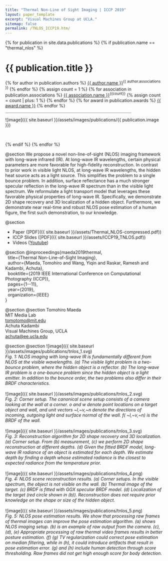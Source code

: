 ```yaml
---
title: "Thermal Non-Line of Sight Imaging | ICCP 2019"
layout: paper_template
excerpt: "Visual Machines Group at UCLA."
sitemap: false
permalink: /TNLOS_ICCP19.htm/
---
```


{% for publication in site.data.publications %}
{% if publication.name == "thermal_nlos" %}

# {{ publication.title }}
{% for author in publication.authors %} [{{ author.name }}]({{author.link}})<sup>{{ author.associations }}</sup>
{% endfor %}
{% assign count = 1 %}
{% for association in publication.associations %} [{{ association.name }}]({{association.link}})<sup>{{count}}</sup> {% assign count = count | plus: 1 %}
{% endfor %}
{% for award in publication.awards %} [{{ award.name }}]({{award.link}})
{% endfor %}
<hr class="center" style="width: 80%; color: grey; height: 0.2px; background-color:grey;"/>

![image]({{ site.baseurl }}/assets/images/publications/{{ publication.image }})

<br>

{% endif %}
{% endfor %}

<!--

  1 Abstract
  2 Files
  3 Citations
  4 Press
  5 Contact
  6 FAQ
  7 Media

-->

@section
We propose a novel non-line-of-sight (NLOS) imaging framework with long-wave infrared (IR). At long-wave IR wavelengths, certain physical parameters are more favorable for high-fidelity reconstruction. In contrast to prior work in visible light NLOS, at long-wave IR wavelengths, the hidden heat source acts as a light source. This simplifies the problem to a single bounce problem. In addition, surface reflectance has a much stronger specular reflection in the long-wave IR spectrum than in the visible light spectrum. We reformulate a light transport model that leverages these favorable physical properties of long-wave IR. Specifically, we demonstrate 2D shape recovery and 3D localization of a hidden object. Furthermore, we demonstrate near real-time and robust NLOS pose estimation of a human figure, the first such demonstration, to our knowledge.


@section 
- Paper ([PDF]({{ site.baseurl }}/assets/Thermal_NLOS-compressed.pdf))
- ICCP Slides ([PDF]({{ site.baseurl }}/assets/ICCP19_TNLOS.pdf))
- Videos ([Youtube](https://www.youtube.com/watch?v=H6aX9Wkncxc))

@section
@inproceedings{maeda2019thermal, \
  &nbsp; title={Thermal Non-Line-of-Sight Imaging}, \
  &nbsp; author={Maeda, Tomohiro and Wang, Yiqin and Raskar, Ramesh and Kadambi, Achuta}, \
  &nbsp; booktitle={2019 IEEE International Conference on Computational Photography (ICCP)}, \
  &nbsp; pages={1--11}, \
  &nbsp; year={2019}, \
  &nbsp; organization={IEEE} \
}

@section
@section
Tomohiro Maeda <br>
MIT Media Lab <br>
tomotomo@mit.edu <br>
Achuta Kadambi <br>
Visual Machines Group, UCLA <br>
achuta@ee.ucla.edu

@section
@section
![image]({{ site.baseurl }}/assets/images/publications/tnlos_1.svg)
<br>
*Fig. 1: NLOS imaging with long-wave IR is fundamentally different from NLOS at the visible wavelengths. (a) The visible light problem is a two-bounce problem, where the hidden object is a reflector. (b) The long-wave IR problem is a one-bounce problem since the hidden object is a light emitter. In addition to the bounce order, the two problems also differ in their BRDF characteristics.*
<br><br>
![image]({{ site.baseurl }}/assets/images/publications/tnlos_2.svg)
<br>
*Fig. 2: Corner setup. The canonical scene setup consists of a camera looking at the wall at a corner. o and w denote point locations on a target object and wall, and unit vectors ~l,~v,~n denote the directions of incoming, outgoing light and surface normal of the wall. f( ~l,~v,~n) is the BRDF of the wall.*
<br><br>
![image]({{ site.baseurl }}/assets/images/publications/tnlos_3.svg)
<br>
*Fig. 3: Reconstruction algorithm for 2D shape recovery and 3D localization. (a) Corner setup. From (b) measurement, (c) we perform 2D shape reconstruction at different depths. (d) Given the fitted BRDF model, long-wave IR radiance of an object is estimated for each depth. We estimate depth by finding a depth whose estimated radiance is the closest to expected radiance from the temperature prior.*
<br><br>
![image]({{ site.baseurl }}/assets/images/publications/tnlos_4.png)
<br>
*Fig. 4: NLOS scene reconstruction results. (a) Corner setups. In the visible spectrum, the object is not visible on the wall. (b) Thermal image of the target. (c) BRDF is fitted with GGX specular BRDF model. (d) Localization of the target (red circle shown in (b)). Reconstruction does not require prior knowledge on the shape or size of the hidden object.*
<br><br>
![image]({{ site.baseurl }}/assets/images/publications/tnlos_5.png)
<br>
*Fig. 5: NLOS pose estimation results. We show that processing raw frames of thermal images can improve the pose estimation algorithm. (a) shows NLOS imaging setup. (b) is an example of raw output from the camera. (c), (d), (e) Appropriate processing of raw thermal video frames results in better posture estimation. (f) (g) TV regularization could correct pose estimation on median filtering, while in (h), it could introduce artifacts that result in pose estimation error. (g) and (h) include human detection through score thresholding. Raw frames did not get high enough score for body detection.*
